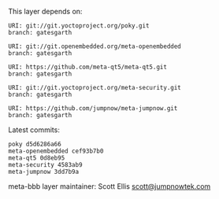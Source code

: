 This layer depends on:

    URI: git://git.yoctoproject.org/poky.git
    branch: gatesgarth

    URI: git://git.openembedded.org/meta-openembedded
    branch: gatesgarth

    URI: https://github.com/meta-qt5/meta-qt5.git
    branch: gatesgarth

    URI: git://git.yoctoproject.org/meta-security.git
    branch: gatesgarth

    URI: https://github.com/jumpnow/meta-jumpnow.git
    branch: gatesgarth


Latest commits:

    poky d5d6286a66
    meta-openembedded cef93b7b0
    meta-qt5 0d8eb95
    meta-security 4583ab9
    meta-jumpnow 3dd7b9a


meta-bbb layer maintainer: Scott Ellis <scott@jumpnowtek.com>
